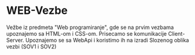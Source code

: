 # WEB-Vezbe
Vežbe iz predmeta "Web programiranje", gde se na prvim vezbama upoznajemo sa HTML-om i CSS-om. Prisecamo se komunikacije Client-Server. Upoznajemo se sa WebApi i koristimo ih na izradi Slozenog oblika vezbi (SOV1 i SOV2)

